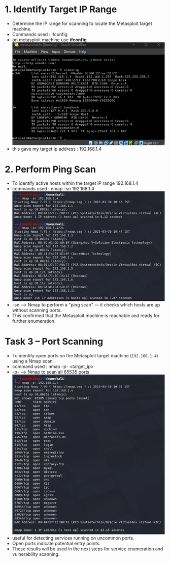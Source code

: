 # 1. Identify Target IP Range


- Determine the IP range for scanning to locate the Metasploit target machine.
- Commands used : ifconfig
- on metasploit machine use **ifconfig**
  ![](https://github.com/deepthiii33/sapienceintern/blob/main/task3/screenshots/target_ip.png)
- this gave my target ip address : 192.168.1.4

# 2. Perform Ping Scan

- To identify active hosts within the target IP range 192.168.1.4
- commands used : nmap -sn 192.168.1.4
![](https://github.com/deepthiii33/sapienceintern/blob/main/task3/screenshots/ping_scan.png)
- -sn  -->  Nmap to perform a "ping scan" — it checks which hosts are up without scanning ports.
- This confirmed that the Metasploit machine is reachable and ready for further enumeration.

  
# Task 3 – Port Scanning
- To identify open ports on the Metasploit target machine (`192.168.1.4`) using a  Nmap scan.
- command used : nmap -p- <target_ip>
- -p-  -->  Nmap to scan all 65535 ports
![](https://github.com/deepthiii33/sapienceintern/blob/main/task3/screenshots/port_scan.png)
-  useful for detecting services running on uncommon ports.
-  Open ports indicate potential entry points.
-  These results will be used in the next steps for service enumeration and vulnerability scanning.



  
